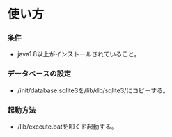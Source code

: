 # 使い方

### 条件
- java1.8以上がインストールされていること。

### データベースの設定
- /init/database.sqlite3を/lib/db/sqlite3/にコピーする。

### 起動方法
- /lib/execute.batを叩くド起動する。
